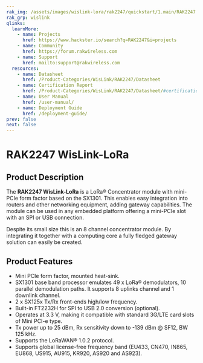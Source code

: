 ```yaml
---
rak_img: /assets/images/wislink-lora/rak2247/quickstart/1.main/RAK2247.svg
rak_grp: wislink
qlinks:
  learnMore:
    - name: Projects
      href: https://www.hackster.io/search?q=RAK2247&i=projects
    - name: Community
      href: https://forum.rakwireless.com
    - name: Support
      href: mailto:support@rakwireless.com
  resources:
    - name: Datasheet
      href: /Product-Categories/WisLink/RAK2247/Datasheet
    - name: Certification Report
      href: /Product-Categories/WisLink/RAK2247/Datasheet/#certification
    - name: User Manual
      href: /user-manual/
    - name: Deployment Guide
      href: /deployment-guide/
prev: false
next: false
---
```


# RAK2247 WisLink-LoRa

<rk-img
  src="/assets/images/wislink-lora/rak2247/datasheet/rak2247-overview.png"
  width="50%"
  caption="RAK2247 WisLink-LoRa"
/>

## Product Description

The **RAK2247 WisLink-LoRa** is a LoRa® Concentrator module with mini-PCIe form factor based on the SX1301. This enables easy integration into routers and other networking equipment, adding gateway capabilities. The module can be used in any embedded platform offering a mini-PCIe slot with an SPI or USB connection.

Despite its small size this is an 8 channel concentrator module. By integrating it together with a computing core a fully fledged gateway solution can easily be created.

<rk-btn
  src="../Quickstart/"
  label="Get Started with RAK2247 WisLink-LoRa"
/>

<rk-quick-links :params="$frontmatter.qlinks" />

## Product Features

- Mini PCIe form factor, mounted heat-sink.
- SX1301 base band processor emulates 49 x LoRa® demodulators, 10 parallel demodulation paths. It supports 8 uplinks channel and 1 downlink channel.
- 2 x SX125x Tx/Rx front-ends high/low frequency.
- Built-in FT2232H for SPI to USB 2.0 conversion (optional).
- Operates at 3.3 V, making it compatible with standard 3G/LTE card slots of Mini PCI-e type.
- Tx power up to 25 dBm, Rx sensitivity down to -139 dBm @ SF12, BW 125 kHz.
- Supports the LoRaWAN® 1.0.2 protocol.
- Supports global license-free frequency band (EU433, CN470, IN865, EU868, US915, AU915, KR920, AS920 and AS923).

<rk-btn 
  src="https://store.rakwireless.com/products/rak2247-lorawan-gateway-concentrator-module"
  label="Buy a RAK2247 WisLink-LoRa"
  _blank
/>
